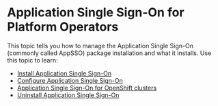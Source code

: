 # Application Single Sign-On for Platform Operators

This topic tells you how to manage the Application Single Sign-On (commonly called AppSSO) 
package installation and what it installs. Use this topic to learn:

- [Install Application Single Sign-On](installation.md)
- [Configure Application Single Sign-On](configuration.md)
- [Application Single Sign-On for OpenShift clusters](openshift.md)
- [Uninstall Application Single Sign-On](uninstallation.md)
